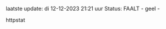 laatste update: 
di 12-12-2023 21:21   uur 
Status: FAALT - geel - 
<div class="service Y">httpstat</div>